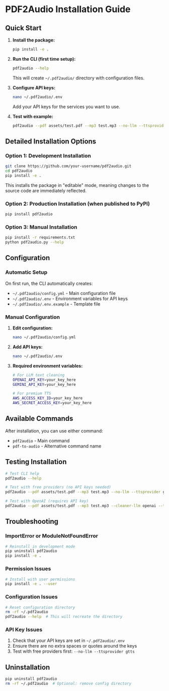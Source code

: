 # PDF2Audio Installation Guide

## Quick Start

1. **Install the package:**
   ```bash
   pip install -e .
   ```

2. **Run the CLI (first time setup):**
   ```bash
   pdf2audio --help
   ```
   This will create `~/.pdf2audio/` directory with configuration files.

3. **Configure API keys:**
   ```bash
   nano ~/.pdf2audio/.env
   ```
   Add your API keys for the services you want to use.

4. **Test with example:**
   ```bash
   pdf2audio --pdf assets/test.pdf --mp3 test.mp3 --no-llm --ttsprovider gtts
   ```

## Detailed Installation Options

### Option 1: Development Installation

```bash
git clone https://github.com/your-username/pdf2audio.git
cd pdf2audio
pip install -e .
```

This installs the package in "editable" mode, meaning changes to the source code are immediately reflected.

### Option 2: Production Installation (when published to PyPI)

```bash
pip install pdf2audio
```

### Option 3: Manual Installation

```bash
pip install -r requirements.txt
python pdf2audio.py --help
```

## Configuration

### Automatic Setup

On first run, the CLI automatically creates:
- `~/.pdf2audio/config.yml` - Main configuration file
- `~/.pdf2audio/.env` - Environment variables for API keys
- `~/.pdf2audio/.env.example` - Template file

### Manual Configuration

1. **Edit configuration:**
   ```bash
   nano ~/.pdf2audio/config.yml
   ```

2. **Add API keys:**
   ```bash
   nano ~/.pdf2audio/.env
   ```

3. **Required environment variables:**
   ```bash
   # For LLM text cleaning
   OPENAI_API_KEY=your_key_here
   GEMINI_API_KEY=your_key_here
   
   # For premium TTS
   AWS_ACCESS_KEY_ID=your_key_here
   AWS_SECRET_ACCESS_KEY=your_key_here
   ```

## Available Commands

After installation, you can use either command:

- `pdf2audio` - Main command
- `pdf-to-audio` - Alternative command name

## Testing Installation

```bash
# Test CLI help
pdf2audio --help

# Test with free providers (no API keys needed)
pdf2audio --pdf assets/test.pdf --mp3 test.mp3 --no-llm --ttsprovider gtts

# Test with OpenAI (requires API key)
pdf2audio --pdf assets/test.pdf --mp3 test.mp3 --cleaner-llm openai --ttsprovider openai
```

## Troubleshooting

### ImportError or ModuleNotFoundError

```bash
# Reinstall in development mode
pip uninstall pdf2audio
pip install -e .
```

### Permission Issues

```bash
# Install with user permissions
pip install -e . --user
```

### Configuration Issues

```bash
# Reset configuration directory
rm -rf ~/.pdf2audio
pdf2audio --help  # This will recreate the directory
```

### API Key Issues

1. Check that your API keys are set in `~/.pdf2audio/.env`
2. Ensure there are no extra spaces or quotes around the keys
3. Test with free providers first: `--no-llm --ttsprovider gtts`

## Uninstallation

```bash
pip uninstall pdf2audio
rm -rf ~/.pdf2audio  # Optional: remove config directory
```